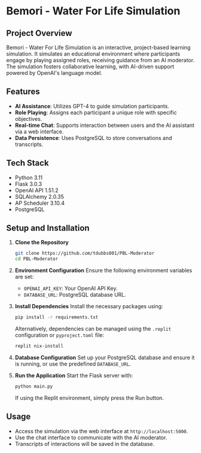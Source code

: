 # Bemori - Water For Life Simulation

## Project Overview
Bemori - Water For Life Simulation is an interactive, project-based learning simulation. It simulates an educational environment where participants engage by playing assigned roles, receiving guidance from an AI moderator. The simulation fosters collaborative learning, with AI-driven support powered by OpenAI's language model.

## Features
- **AI Assistance**: Utilizes GPT-4 to guide simulation participants.
- **Role Playing**: Assigns each participant a unique role with specific objectives.
- **Real-time Chat**: Supports interaction between users and the AI assistant via a web interface.
- **Data Persistence**: Uses PostgreSQL to store conversations and transcripts.

## Tech Stack
- Python 3.11
- Flask 3.0.3
- OpenAI API 1.51.2
- SQLAlchemy 2.0.35
- AP Scheduler 3.10.4
- PostgreSQL

## Setup and Installation

1. **Clone the Repository**
   ```bash
   git clone https://github.com/tdubbs001/PBL-Moderator
   cd PBL-Moderator
   ```

2. **Environment Configuration**
   Ensure the following environment variables are set:
   - `OPENAI_API_KEY`: Your OpenAI API Key.
   - `DATABASE_URL`: PostgreSQL database URL.

3. **Install Dependencies**
   Install the necessary packages using:
   ```bash
   pip install -r requirements.txt
   ```
   Alternatively, dependencies can be managed using the `.replit` configuration or `pyproject.toml` file:
   ```bash
   replit nix-install
   ```

4. **Database Configuration**
   Set up your PostgreSQL database and ensure it is running, or use the predefined `DATABASE_URL`.

5. **Run the Application**
   Start the Flask server with:
   ```bash
   python main.py
   ```
   If using the Replit environment, simply press the Run button.

## Usage
- Access the simulation via the web interface at `http://localhost:5000`.
- Use the chat interface to communicate with the AI moderator.
- Transcripts of interactions will be saved in the database.

